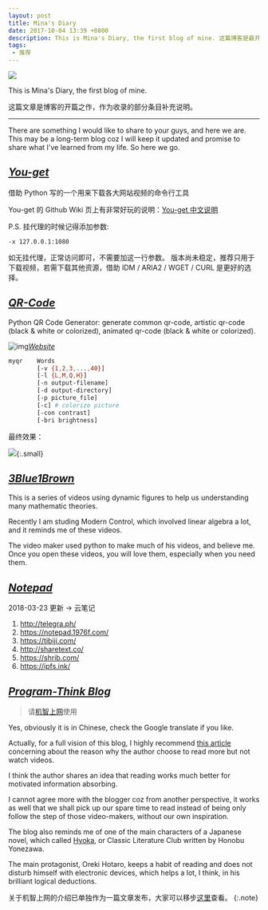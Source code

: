 ```yaml
---
layout: post
title: Mina's Diary
date: 2017-10-04 13:39 +0800
description: This is Mina's Diary, the first blog of mine. 这篇博客是最开始的一篇文章，作为收录的部分条目补充说明。
tags:
 - 推荐
---
```


![](https://wx1.sinaimg.cn/large/78905b2cly1fml4vit56jj20zk0np76v.jpg)

This is Mina's Diary, the first blog of mine. 

这篇文章是博客的开篇之作，作为收录的部分条目补充说明。

<!--more-->

---

There are something I would like to share to your guys, and here we are. This may be a long-term blog coz I will keep it updated and promise to share what I've learned from my life. So here we go.

## *[You-get](https://tech.hxco.de/you-get/)*

借助 Python 写的一个用来下载各大网站视频的命令行工具

You-get 的 Github Wiki 页上有非常好玩的说明：[You-get 中文说明](https://github.com/soimort/you-get/wiki/%E4%B8%AD%E6%96%87%E8%AF%B4%E6%98%8E)

P.S. 挂代理的时候记得添加参数: 

```
-x 127.0.0.1:1080
```

如无挂代理，正常访问即可，不需要加这一行参数。
版本尚未稳定，推荐只用于下载视频，若需下载其他资源，借助 IDM / ARIA2 / WGET / CURL 是更好的选择。

## *[QR-Code](https://github.com/sylnsfar/qrcode/blob/master/README-cn.md)*

Python QR Code Generator: generate common qr-code, artistic qr-code (black & white or colorized), animated qr-code (black & white or colorized).

![img](https://ww1.sinaimg.cn/large/78905b2cgy1fk6db1iprij211j0lbdk5.jpg)*[Website](https://www.amazing-qrcode.com/)*

```bash
myqr    Words
        [-v {1,2,3,...,40}]
        [-l {L,M,Q,H}]
        [-n output-filename]
        [-d output-directory]
        [-p picture_file]
        [-c] # colorize picture
        [-con contrast]
        [-bri brightness]
```

最终效果：

![](https://wx4.sinaimg.cn/large/78905b2cgy1fkxpj27xjij20e90e9dh8.jpg){:.small}

## *[3Blue1Brown][3b1b]*

This is a series of videos using dynamic figures to help us understanding many mathematic theories.

Recently I am studing Modern Control, which involved linear algebra a lot, and it reminds me of these videos.

The video maker used python to make much of his videos, and believe me. Once you open these videos, you will love them, especially when you need them.

## *[Notepad](http://telegra.ph/)*

2018-03-23 更新 -> 云笔记

1. http://telegra.ph/
2. https://notepad.1976f.com/
3. https://tibiji.com/
4. http://sharetext.co/
5. https://shrib.com/
6. https://ipfs.ink/

## *[Program-Think Blog][program-think]*

> 请[机智上网](/科学上网)使用

Yes, obviously it is in Chinese, check the Google translate if you like.

Actually, for a full vision of this blog, I highly recommend [this article][this-article] concerning about the reason why the author choose to read more but not watch videos.

I think the author shares an idea that reading works much better for motivated information absorbing.

I cannot agree more with the blogger coz from another perspective, it works as well that we shall pick up our spare time to read instead of being only follow the step of those video-makers, without our own inspiration.

The blog also reminds me of one of the main characters of a Japanese novel, which called [Hyoka][Hyoka], or Classic Literature Club written by Honobu Yonezawa.

The main protagonist, Oreki Hotaro, keeps a habit of reading and does not disturb himself with electronic devices, which helps a lot, I think, in his brilliant logical deductions.

关于机智上网的介绍已单独作为一篇文章发布，大家可以移步[这里](/科学上网)查看。
{:.note}

[3b1b]: https://space.bilibili.com/88461692?from=search&seid=16520081440585566503#!/
[this-article]: https://program-think.blogspot.com/2017/08/Some-Reasons-to-Watch-Less-Videos.html
[Hyoka]: https://en.wikipedia.org/wiki/Hy%C5%8Dka
[program-think]: https://program-think.blogspot.com/